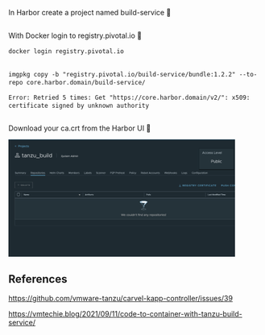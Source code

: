 
 In Harbor create a project named build-service 🔧


 ## 

 With Docker login to registry.pivotal.io 🔧

 ```
 docker login registry.pivotal.io
 ```

 ##

 ```
 imgpkg copy -b "registry.pivotal.io/build-service/bundle:1.2.2" --to-repo core.harbor.domain/build-service/
 ```

```
Error: Retried 5 times: Get "https://core.harbor.domain/v2/": x509: certificate signed by unknown authority
```





## 

Download your ca.crt from the Harbor UI 🔧

<img src="./screenshots/harbor_cert.png" width="450"> 

## References

https://github.com/vmware-tanzu/carvel-kapp-controller/issues/39

https://vmtechie.blog/2021/09/11/code-to-container-with-tanzu-build-service/
